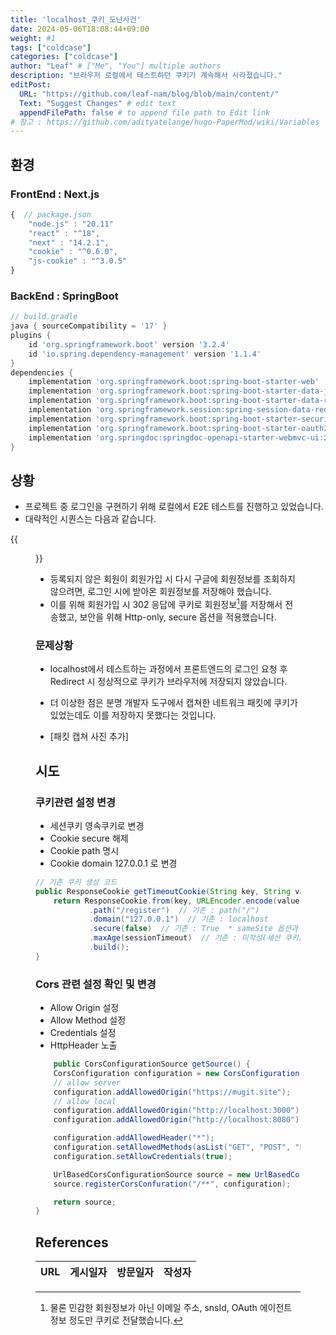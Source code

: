 ```yaml
---
title: 'localhost_쿠키_도난사건'
date: 2024-05-06T18:08:44+09:00
weight: #1
tags: ["coldcase"]
categories: ["coldcase"]
author: "Leaf" # ["Me", "You"] multiple authors
description: "브라우저 로컬에서 테스트하던 쿠키가 계속해서 사라졌습니다."
editPost:
  URL: "https://github.com/leaf-nam/blog/blob/main/content/"
  Text: "Suggest Changes" # edit text
  appendFilePath: false # to append file path to Edit link
# 참고 : https://github.com/adityatelange/hugo-PaperMod/wiki/Variables
---
```

## 환경
### FrontEnd : Next.js
```javascript
{  // package.json
    "node.js" : "20.11"
    "react" : "^18",
    "next" : "14.2.1", 
    "cookie" : "^0.6.0",
    "js-cookie" : "^3.0.5"
}
```
### BackEnd : SpringBoot
```groovy
// build.gradle
java { sourceCompatibility = '17' }
plugins {
    id 'org.springframework.boot' version '3.2.4'
    id 'io.spring.dependency-management' version '1.1.4'
}
dependencies {
    implementation 'org.springframework.boot:spring-boot-starter-web'
    implementation 'org.springframework.boot:spring-boot-starter-data-jpa'
    implementation 'org.springframework.boot:spring-boot-starter-data-redis'
    implementation 'org.springframework.session:spring-session-data-redis'
    implementation 'org.springframework.boot:spring-boot-starter-security'
    implementation 'org.springframework.boot:spring-boot-starter-oauth2-client'
    implementation 'org.springdoc:springdoc-openapi-starter-webmvc-ui:2.4.0'
}
```

## 상황

- 프로젝트 중 로그인을 구현하기 위해 로컬에서 E2E 테스트를 진행하고 있었습니다.
- 대략적인 시퀀스는 다음과 같습니다.

{{<figure src="login.png" caption="로그인 시퀀스 다이어그램">}}

- 등록되지 않은 회원이 회원가입 시 다시 구글에 회원정보를 조회하지 않으려면, 로그인 시에 받아온 회원정보를 저장해야 했습니다.
- 이를 위해 회원가입 시 302 응답에 쿠키로 회원정보[^1]를 저장해서 전송했고, 보안을 위해 Http-only, secure 옵션을 적용했습니다.

### 문제상황

- localhost에서 테스트하는 과정에서 프론트엔드의 로그인 요청 후 Redirect 시 정상적으로 쿠키가 브라우저에 저장되지 않았습니다.
- 더 이상한 점은 분명 개발자 도구에서 캡쳐한 네트워크 패킷에 쿠키가 있었는데도 이를 저장하지 못했다는 것입니다.

- [패킷 캡쳐 사진 추가]

## 시도

### 쿠키관련 설정 변경
- 세션쿠키 영속쿠키로 변경
- Cookie secure 해제
- Cookie path 명시
- Cookie domain 127.0.0.1 로 변경
```java
// 기존 쿠키 생성 코드
public ResponseCookie getTimeoutCookie(String key, String value) {
    return ResponseCookie.from(key, URLEncoder.encode(value, StandardCharsets.UTF_8))
            .path("/register")  // 기존 : path("/")
            .domain("127.0.0.1")  // 기존 : localhost
            .secure(false)  // 기존 : True  * sameSite 옵션과 함께 사용시 True 로 변경 
            .maxAge(sessionTimeout)  // 기존 : 미작성(세션 쿠키)
            .build();
}
```
### Cors 관련 설정 확인 및 변경
- Allow Origin 설정
- Allow Method 설정
- Credentials 설정
- HttpHeader 노출
```java
    public CorsConfigurationSource getSource() {
    CorsConfiguration configuration = new CorsConfiguration();
    // allow server
    configuration.addAllowedOrigin("https://mugit.site");
    // allow local
    configuration.addAllowedOrigin("http://localhost:3000");
    configuration.addAllowedOrigin("http://localhost:8080");

    configuration.addAllowedHeader("*");
    configuration.setAllowedMethods(asList("GET", "POST", "PUT", "DELETE", "OPTIONS"));
    configuration.setAllowCredentials(true);

    UrlBasedCorsConfigurationSource source = new UrlBasedCorsConfigurationSource();
    source.registerCorsConfuration("/**", configuration);

    return source;
}
```

## References

| URL | 게시일자 | 방문일자 | 작성자 |
| :-- | :------- | :------- | :----- |

[^1]: 물론 민감한 회원정보가 아닌 이메일 주소, snsId, OAuth 에이전트 정보 정도만 쿠키로 전달했습니다.